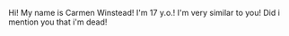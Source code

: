 Hi! My name is Carmen Winstead! I'm 17 y.o.! I'm very similar to you! Did i mention you that i'm dead!

